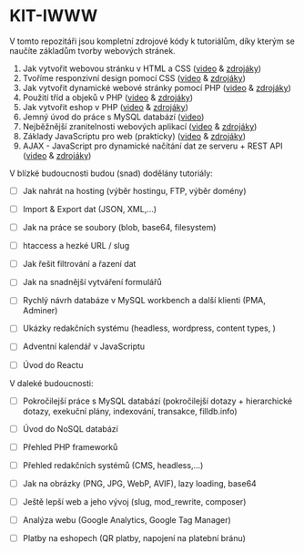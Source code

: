# KIT-IWWW

V tomto repozitáři jsou kompletní zdrojové kódy k tutoriálům, 
díky kterým se naučíte základům tvorby webových stránek.



1. Jak vytvořit webovou stránku v HTML a CSS
   ([video](https://youtu.be/SGjcjtoxTOE) 
   & [zdrojáky](https://github.com/petrfilip/KIT-IWWW/tree/1-www-html-css))
2. Tvoříme responzivní design pomocí CSS 
   ([video](https://youtu.be/hnztF6PC6F4) 
   & [zdrojáky](https://github.com/petrfilip/KIT-IWWW/tree/2-www-html-css-responsive))
3. Jak vytvořit dynamické webové stránky pomocí PHP 
   ([video](https://youtu.be/lIDWq_myICs) 
   & [zdrojáky](https://github.com/petrfilip/KIT-IWWW/tree/3-basic-php))
4. Použití tříd a objeků v PHP 
   ([video](https://youtu.be/vKUn46sIzJo) 
   & [zdrojáky](https://github.com/petrfilip/KIT-IWWW/tree/4-php-classes))
5. Jak vytvořit eshop v PHP 
   ([video](https://youtu.be/fUf1bWi36VI) 
   & [zdrojáky](https://github.com/petrfilip/KIT-IWWW/tree/5-eshop))
6. Jemný úvod do práce s MySQL databází 
   ([video](https://youtu.be/0HjxUCG4o1Y))
7. Nejběžnější zranitelnosti webových aplikací
   ([video](https://youtu.be/6izW4Dys8xw)
   & [zdrojáky](https://github.com/petrfilip/KIT-IWWW/tree/6-vulnerabilities))
8. Základy JavaScriptu pro web (prakticky) ([video](https://youtu.be/fUf1bWi36VI)
   & [zdrojáky](https://github.com/petrfilip/KIT-IWWW/tree/7-javascript-basics))
9. AJAX - JavaScript pro dynamické načítání dat ze serveru + REST API
   ([video](https://www.youtube.com/watch?v=YJG4Zh7MahA)
   & [zdrojáky](https://github.com/petrfilip/KIT-IWWW/tree/8-ajax))

V blízké budoucnosti budou (snad) dodělány tutoriály:
- [ ] Jak nahrát na hosting (výběr hostingu, FTP, výběr domény)
- [ ] Import & Export dat (JSON, XML,...)
- [ ] Jak na práce se soubory (blob, base64, filesystem)
- [ ] htaccess a hezké URL / slug
- [ ] Jak řešit filtrování a řazení dat 
- [ ] Jak na snadnější vytváření formulářů
- [ ] Rychlý návrh databáze v MySQL workbench a další klienti (PMA, Adminer)
- [ ] Ukázky redakčních systému (headless, wordpress, content types, )  
- [ ] Adventní kalendář v JavaScriptu
- [ ] Úvod do Reactu


V daleké budoucnosti:
- [ ] Pokročilejší práce s MySQL databází (pokročilejší dotazy + hierarchické dotazy, exekuční plány, indexování, transakce, filldb.info)
- [ ] Úvod do NoSQL databází
- [ ] Přehled PHP frameworků
- [ ] Přehled redakčních systémů (CMS, headless,...)
- [ ] Jak na obrázky (PNG, JPG, WebP, AVIF), lazy loading, base64
- [ ] Ještě lepší web a jeho vývoj (slug, mod_rewrite, composer)
- [ ] Analýza webu (Google Analytics, Google Tag Manager)
- [ ] Platby na eshopech (QR platby, napojení na platební bránu)


